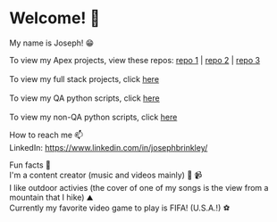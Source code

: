 <h1> Welcome! 👋 </h1>

<!--
Here are some ideas to get you started:

- 🔭 I’m currently working on ...
- 🌱 I’m currently learning ...
- 👯 I’m looking to collaborate on ...
- 🤔 I’m looking for help with ...
- 💬 Ask me about ...
- 📫 How to reach me: ...
- 😄 Pronouns: ...
- ⚡ Fun fact: ...
-->

My name is Joseph! 😁

To view my Apex projects, view these repos: [repo 1](https://github.com/josephbjr3/apex_specialist_badge_final_org) | [repo 2](https://github.com/josephbjr3/apex_specialist_badge_org) | [repo 3](https://github.com/josephbjr3?tab=repositories#:~:text=apex_for_admins_project) <br> <br>
To view my full stack projects, click [here](https://github.com/josephbjr3/vscode_full_stack) <br> <br>
To view my QA python scripts, click [here](https://github.com/josephbjr3/QA_automation) <br> <br>
To view my non-QA python scripts, click [here](https://github.com/josephbjr3/api_python_scripts) <br>

How to reach me 📫  <br>
LinkedIn: https://www.linkedin.com/in/josephbrinkley/

Fun facts 🕺 <br>
I'm a content creator (music and videos mainly) 🎸 📹 <br>
I like outdoor activies (the cover of one of my songs is the view from a mountain that I hike) ⛰️ <br>
Currently my favorite video game to play is FIFA! (U.S.A.!) ⚽️

